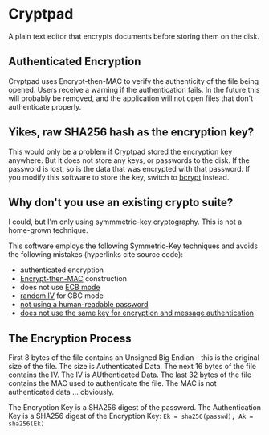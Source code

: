 # Cryptpad
A plain text editor that encrypts documents before storing them on the disk.

## Authenticated Encryption
Cryptpad uses Encrypt-then-MAC to verify the authenticity of the file being opened. Users receive a warning if the authentication fails. In the future this will probably be removed, and the application will not open files that don't authenticate properly.

## Yikes, raw SHA256 hash as the encryption key?
This would only be a problem if Cryptpad stored the encryption key anywhere. But it does not store any keys, or passwords to the disk. If the password is lost, so is the data that was encrypted with that password. If you modify this software to store the key, switch to [bcrypt](https://pypi.python.org/pypi/py-bcrypt) instead.

## Why don't you use an existing crypto suite?
I could, but I'm only using symmmetric-key cryptography. This is not a home-grown technique.

This software employs the following Symmetric-Key techniques and avoids the following mistakes (hyperlinks cite source code):
* authenticated encryption
* [Encrypt-then-MAC](https://github.com/miniCruzer/cryptpad/blob/master/cryptpad.py#L50) construction
* does not use [ECB mode](https://github.com/miniCruzer/cryptpad/blob/master/cryptpad.py#L59)
* [random IV](https://github.com/miniCruzer/cryptpad/blob/master/cryptpad.py#L57) for CBC mode
* [not using a human-readable password](https://github.com/miniCruzer/cryptpad/blob/master/cryptpad.py#L127)
* [does not use the same key for encryption and message authentication](https://github.com/miniCruzer/cryptpad/blob/master/cryptpad.py#L128)

## The Encryption Process
First 8 bytes of the file contains an Unsigned Big Endian - this is the original size of the file. The size is Authenticated Data.
The next 16 bytes of the file contains the IV. The IV is AUthenticated Data.
The last 32 bytes of the file contains the MAC used to authenticate the file. The MAC is not authenticated data ... obviously.

The Encryption Key is a SHA256 digest of the password.
The Authentication Key is a SHA256 digest of the Encryption Key: `Ek = sha256(passwd); Ak = sha256(Ek)`